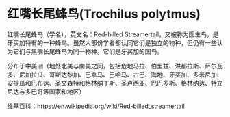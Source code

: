 # 红嘴长尾蜂鸟(Trochilus polytmus)
红嘴长尾蜂鸟（学名），英文名：Red-billed Streamertail，又被称为医生鸟，是牙买加特有的一种蜂鸟。虽然大部份学者都认同它们是独立的物种，但仍有一些认为它们与黑嘴长尾蜂鸟为同一物种。它们是牙买加的国鸟。

分布于中美洲（地处北美与南美之间，包括危地马拉、伯里兹、洪都拉斯、萨尔瓦多、尼加拉瓜、哥斯达黎加、巴拿马、巴哈马、古巴、海地、牙买加、多米尼加、安提瓜和巴布达、圣文森特和格林纳丁斯、圣卢西亚、巴巴多斯、格林纳达、特立尼达与多巴哥等国家和地区）

维基百科：https://en.wikipedia.org/wiki/Red-billed_streamertail